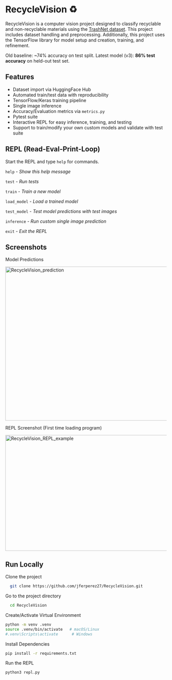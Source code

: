 
  # RecycleVision ♻️
  RecycleVision is a computer vision project designed to classify recyclable and non-recyclable materials
  using the [TrashNet dataset](https://huggingface.co/datasets/garythung/trashnet). This project includes dataset handling and preprocessing.
  Additionally, this project uses the TensorFlow library for model setup and creation, training, and refinement.

  Old baseline: ~74% accuracy on test split.
  Latest model (v3): **86% test accuracy** on held-out test set.
  
## Features  
- Dataset import via HuggingFace Hub
- Automated train/test data with reproducibility
- TensorFlow/Keras training pipeline
- Single image inference
- Accuracy/Evaluation metrics via `metrics.py`
- Pytest suite
- Interactive REPL for easy inference, training, and testing
- Support to train/modify your own custom models and validate with test suite

## REPL (Read-Eval-Print-Loop)
Start the REPL and type `help` for commands.


`help` - *Show this help message*

`test` - *Run tests*

`train` - *Train a new model*

`load_model` - *Load a trained model*

`test_model` - *Test model predictions with test images*

`inference` - *Run custom single image prediction*

`exit` - *Exit the REPL*

## Screenshots
Model Predictions

<img width="640" height="480" alt="RecycleVision_prediction" src="https://github.com/user-attachments/assets/e13fb2dd-56da-4786-ab48-4e8cc5c049b5" />

REPL Screenshot (First time loading program)

<img width="771" height="361" alt="RecycleVision_REPL_example" src="https://github.com/user-attachments/assets/902b78b5-c015-4474-9ee3-539cfdae8c04" />

## Run Locally  
Clone the project  

~~~bash  
  git clone https://github.com/jferperez27/RecycleVision.git
~~~

Go to the project directory  

~~~bash  
  cd RecycleVision
~~~

Create/Activate Virtual Environment

~~~bash  
python -m venv .venv
source .venv/bin/activate   # macOS/Linux
#.venv\Scripts\activate      # Windows
~~~

Install Dependencies

~~~bash
pip install -r requirements.txt
~~~

Run the REPL

~~~bash
python3 repl.py
~~~

